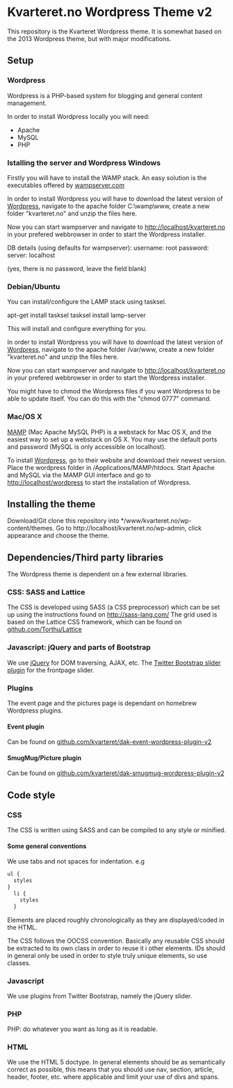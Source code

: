# Kvarteret.no Wordpress Theme v2
This repository is the Kvarteret Wordpress theme. It is somewhat based on the 2013 Wordpress theme, but with major modifications.

## Setup
### Wordpress
Wordpress is a PHP-based system for blogging and general content management.

In order to install Wordpress locally you will need:
- Apache
- MySQL
- PHP

### Istalling the server and Wordpress Windows 
Firstly you will have to install the WAMP stack. An easy solution is the executables offered by [wampserver.com](http://www.wampserver.com/en/)

In order to install Wordpress you will have to download the latest version of [Wordpress](http://wordpress.org), navigate to the apache folder C:\wamp\www, create a new folder "kvarteret.no" and unzip the files here.

Now you can start wampserver and navigate to [http://localhost/kvarteret.no](http://localhost/kvarteret.no) in your prefered webbrowser in order to start the Wordpress installer.

DB details (using defaults for wampserver): 
username: root
password:
server: localhost

(yes, there is no password, leave the field blank)

### Debian/Ubuntu
You can install/configure the LAMP stack using tasksel.

apt-get install tasksel
tasksel install lamp-server

This will install and configure everything for you.

In order to install Wordpress you will have to download the latest version of [Wordpress](http://wordpress.org), navigate to the apache folder /var/www, create a new folder "kvarteret.no" and unzip the files here.

Now you can start wampserver and navigate to [http://localhost/kvarteret.no](http://localhost/kvarteret.no) in your prefered webbrowser in order to start the Wordpress installer.

You might have to chmod the Wordpress files if you want Wordpress to be able to update itself. You can do this with the "chmod 0777" command.

### Mac/OS X
[MAMP](http://www.mamp.info/) (Mac Apache MySQL PHP) is a webstack for Mac OS X, and the easiest way to set up a webstack on OS X.
You may use the default ports and password (MySQL is only accessible on localhost).

To install [Wordpress](http://wordpress.org), go to their website and download their newest version. Place the wordpress folder in /Applications/MAMP/htdocs.
Start Apache and MySQL via the MAMP GUI interface and go to [http://localhost/wordpress](http://localhost/wordpress) to start the installation of Wordpress.

## Installing the theme
Download/Git clone this repository into */www/kvarteret.no/wp-content/themes. Go to http://localhost/kvarteret.no/wp-admin, click appearance and choose the theme.

## Dependencies/Third party libraries
The Wordpress theme is dependent on a few external libraries.

### CSS: SASS and Lattice
The CSS is developed using SASS (a CSS preprocessor) which can be set up using the instructions found on http://sass-lang.com/
The grid used is based on the Lattice CSS framework, which can be found on [github.com/Torthu/Lattice](https://github.com/Torthu/Lattice)

### Javascript: jQuery and parts of Bootstrap
We use [jQuery](http://jquery.com) for DOM traversing, AJAX, etc.
The [Twitter Bootstrap slider plugin](http://twitter.github.com/bootstrap/javascript.html#carousel) for the frontpage slider.

### Plugins
The event page and the pictures page is dependant on homebrew Wordpress plugins.

#### Event plugin
Can be found on [github.com/kvarteret/dak-event-wordpress-plugin-v2](https://github.com/kvarteret/dak-event-wordpress-plugin-v2)

#### SmugMug/Picture plugin 
Can be found on [github.com/kvarteret/dak-smugmug-wordpress-plugin-v2](https://github.com/kvarteret/dak-smugmug-wordpress-plugin-v2)

## Code style

### CSS
The CSS is written using SASS and can be compiled to any style or minified.

#### Some general conventions
We use tabs and not spaces for indentation.
e.g 
```` css
ul {
  styles
}
  li {
    styles
  }
````
Elements are placed roughly chronologically as they are displayed/coded in the HTML.

The CSS follows the OOCSS convention. Basically any reusable CSS should be extracted to its own class in order to reuse it i other elements.
IDs should in general only be used in order to style truly unique elements, so use classes.

### Javascript
We use plugins from Twitter Bootstrap, namely the jQuery slider.

### PHP
PHP: do whatever you want as long as it is readable.

### HTML
We use the HTML 5 doctype.
In general elements should be as semantically correct as possible, this means that you should use nav, section, article, header, footer, etc. where applicable and limit your use of divs and spans.
